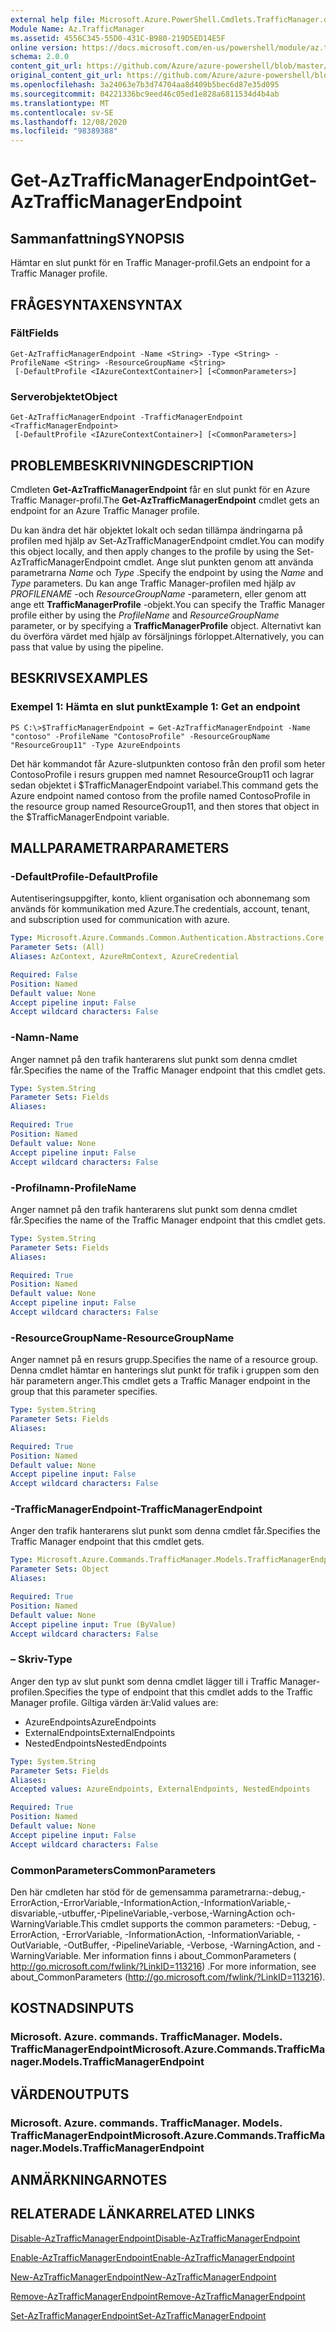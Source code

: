 ```yaml
---
external help file: Microsoft.Azure.PowerShell.Cmdlets.TrafficManager.dll-Help.xml
Module Name: Az.TrafficManager
ms.assetid: 4556C345-55D0-431C-B980-219D5ED14E5F
online version: https://docs.microsoft.com/en-us/powershell/module/az.trafficmanager/get-aztrafficmanagerendpoint
schema: 2.0.0
content_git_url: https://github.com/Azure/azure-powershell/blob/master/src/TrafficManager/TrafficManager/help/Get-AzTrafficManagerEndpoint.md
original_content_git_url: https://github.com/Azure/azure-powershell/blob/master/src/TrafficManager/TrafficManager/help/Get-AzTrafficManagerEndpoint.md
ms.openlocfilehash: 3a24063e7b3d74704aa8d409b5bec6d87e35d095
ms.sourcegitcommit: 04221336bc9eed46c05ed1e828a6811534d4b4ab
ms.translationtype: MT
ms.contentlocale: sv-SE
ms.lasthandoff: 12/08/2020
ms.locfileid: "98389388"
---
```

# <span data-ttu-id="62140-101">Get-AzTrafficManagerEndpoint</span><span class="sxs-lookup"><span data-stu-id="62140-101">Get-AzTrafficManagerEndpoint</span></span>

## <span data-ttu-id="62140-102">Sammanfattning</span><span class="sxs-lookup"><span data-stu-id="62140-102">SYNOPSIS</span></span>
<span data-ttu-id="62140-103">Hämtar en slut punkt för en Traffic Manager-profil.</span><span class="sxs-lookup"><span data-stu-id="62140-103">Gets an endpoint for a Traffic Manager profile.</span></span>

## <span data-ttu-id="62140-104">FRÅGESYNTAXEN</span><span class="sxs-lookup"><span data-stu-id="62140-104">SYNTAX</span></span>

### <span data-ttu-id="62140-105">Fält</span><span class="sxs-lookup"><span data-stu-id="62140-105">Fields</span></span>
```
Get-AzTrafficManagerEndpoint -Name <String> -Type <String> -ProfileName <String> -ResourceGroupName <String>
 [-DefaultProfile <IAzureContextContainer>] [<CommonParameters>]
```

### <span data-ttu-id="62140-106">Serverobjektet</span><span class="sxs-lookup"><span data-stu-id="62140-106">Object</span></span>
```
Get-AzTrafficManagerEndpoint -TrafficManagerEndpoint <TrafficManagerEndpoint>
 [-DefaultProfile <IAzureContextContainer>] [<CommonParameters>]
```

## <span data-ttu-id="62140-107">PROBLEMBESKRIVNING</span><span class="sxs-lookup"><span data-stu-id="62140-107">DESCRIPTION</span></span>
<span data-ttu-id="62140-108">Cmdleten **Get-AzTrafficManagerEndpoint** får en slut punkt för en Azure Traffic Manager-profil.</span><span class="sxs-lookup"><span data-stu-id="62140-108">The **Get-AzTrafficManagerEndpoint** cmdlet gets an endpoint for an Azure Traffic Manager profile.</span></span>

<span data-ttu-id="62140-109">Du kan ändra det här objektet lokalt och sedan tillämpa ändringarna på profilen med hjälp av Set-AzTrafficManagerEndpoint cmdlet.</span><span class="sxs-lookup"><span data-stu-id="62140-109">You can modify this object locally, and then apply changes to the profile by using the Set-AzTrafficManagerEndpoint cmdlet.</span></span>
<span data-ttu-id="62140-110">Ange slut punkten genom att använda parametrarna *Name* och *Type* .</span><span class="sxs-lookup"><span data-stu-id="62140-110">Specify the endpoint by using the *Name* and *Type* parameters.</span></span>
<span data-ttu-id="62140-111">Du kan ange Traffic Manager-profilen med hjälp av *PROFILENAME* -och *ResourceGroupName* -parametern, eller genom att ange ett **TrafficManagerProfile** -objekt.</span><span class="sxs-lookup"><span data-stu-id="62140-111">You can specify the Traffic Manager profile either by using the *ProfileName* and *ResourceGroupName* parameter, or by specifying a **TrafficManagerProfile** object.</span></span>
<span data-ttu-id="62140-112">Alternativt kan du överföra värdet med hjälp av försäljnings förloppet.</span><span class="sxs-lookup"><span data-stu-id="62140-112">Alternatively, you can pass that value by using the pipeline.</span></span>

## <span data-ttu-id="62140-113">BESKRIVS</span><span class="sxs-lookup"><span data-stu-id="62140-113">EXAMPLES</span></span>

### <span data-ttu-id="62140-114">Exempel 1: Hämta en slut punkt</span><span class="sxs-lookup"><span data-stu-id="62140-114">Example 1: Get an endpoint</span></span>
```
PS C:\>$TrafficManagerEndpoint = Get-AzTrafficManagerEndpoint -Name "contoso" -ProfileName "ContosoProfile" -ResourceGroupName "ResourceGroup11" -Type AzureEndpoints
```

<span data-ttu-id="62140-115">Det här kommandot får Azure-slutpunkten contoso från den profil som heter ContosoProfile i resurs gruppen med namnet ResourceGroup11 och lagrar sedan objektet i $TrafficManagerEndpoint variabel.</span><span class="sxs-lookup"><span data-stu-id="62140-115">This command gets the Azure endpoint named contoso from the profile named ContosoProfile in the resource group named ResourceGroup11, and then stores that object in the $TrafficManagerEndpoint variable.</span></span>

## <span data-ttu-id="62140-116">MALLPARAMETRAR</span><span class="sxs-lookup"><span data-stu-id="62140-116">PARAMETERS</span></span>

### <span data-ttu-id="62140-117">-DefaultProfile</span><span class="sxs-lookup"><span data-stu-id="62140-117">-DefaultProfile</span></span>
<span data-ttu-id="62140-118">Autentiseringsuppgifter, konto, klient organisation och abonnemang som används för kommunikation med Azure.</span><span class="sxs-lookup"><span data-stu-id="62140-118">The credentials, account, tenant, and subscription used for communication with azure.</span></span>

```yaml
Type: Microsoft.Azure.Commands.Common.Authentication.Abstractions.Core.IAzureContextContainer
Parameter Sets: (All)
Aliases: AzContext, AzureRmContext, AzureCredential

Required: False
Position: Named
Default value: None
Accept pipeline input: False
Accept wildcard characters: False
```

### <span data-ttu-id="62140-119">-Namn</span><span class="sxs-lookup"><span data-stu-id="62140-119">-Name</span></span>
<span data-ttu-id="62140-120">Anger namnet på den trafik hanterarens slut punkt som denna cmdlet får.</span><span class="sxs-lookup"><span data-stu-id="62140-120">Specifies the name of the Traffic Manager endpoint that this cmdlet gets.</span></span>

```yaml
Type: System.String
Parameter Sets: Fields
Aliases:

Required: True
Position: Named
Default value: None
Accept pipeline input: False
Accept wildcard characters: False
```

### <span data-ttu-id="62140-121">-Profilnamn</span><span class="sxs-lookup"><span data-stu-id="62140-121">-ProfileName</span></span>
<span data-ttu-id="62140-122">Anger namnet på den trafik hanterarens slut punkt som denna cmdlet får.</span><span class="sxs-lookup"><span data-stu-id="62140-122">Specifies the name of the Traffic Manager endpoint that this cmdlet gets.</span></span>

```yaml
Type: System.String
Parameter Sets: Fields
Aliases:

Required: True
Position: Named
Default value: None
Accept pipeline input: False
Accept wildcard characters: False
```

### <span data-ttu-id="62140-123">-ResourceGroupName</span><span class="sxs-lookup"><span data-stu-id="62140-123">-ResourceGroupName</span></span>
<span data-ttu-id="62140-124">Anger namnet på en resurs grupp.</span><span class="sxs-lookup"><span data-stu-id="62140-124">Specifies the name of a resource group.</span></span>
<span data-ttu-id="62140-125">Denna cmdlet hämtar en hanterings slut punkt för trafik i gruppen som den här parametern anger.</span><span class="sxs-lookup"><span data-stu-id="62140-125">This cmdlet gets a Traffic Manager endpoint in the group that this parameter specifies.</span></span>

```yaml
Type: System.String
Parameter Sets: Fields
Aliases:

Required: True
Position: Named
Default value: None
Accept pipeline input: False
Accept wildcard characters: False
```

### <span data-ttu-id="62140-126">-TrafficManagerEndpoint</span><span class="sxs-lookup"><span data-stu-id="62140-126">-TrafficManagerEndpoint</span></span>
<span data-ttu-id="62140-127">Anger den trafik hanterarens slut punkt som denna cmdlet får.</span><span class="sxs-lookup"><span data-stu-id="62140-127">Specifies the Traffic Manager endpoint that this cmdlet gets.</span></span>

```yaml
Type: Microsoft.Azure.Commands.TrafficManager.Models.TrafficManagerEndpoint
Parameter Sets: Object
Aliases:

Required: True
Position: Named
Default value: None
Accept pipeline input: True (ByValue)
Accept wildcard characters: False
```

### <span data-ttu-id="62140-128">– Skriv</span><span class="sxs-lookup"><span data-stu-id="62140-128">-Type</span></span>
<span data-ttu-id="62140-129">Anger den typ av slut punkt som denna cmdlet lägger till i Traffic Manager-profilen.</span><span class="sxs-lookup"><span data-stu-id="62140-129">Specifies the type of endpoint that this cmdlet adds to the Traffic Manager profile.</span></span>
<span data-ttu-id="62140-130">Giltiga värden är:</span><span class="sxs-lookup"><span data-stu-id="62140-130">Valid values are:</span></span> 

- <span data-ttu-id="62140-131">AzureEndpoints</span><span class="sxs-lookup"><span data-stu-id="62140-131">AzureEndpoints</span></span>
- <span data-ttu-id="62140-132">ExternalEndpoints</span><span class="sxs-lookup"><span data-stu-id="62140-132">ExternalEndpoints</span></span>
- <span data-ttu-id="62140-133">NestedEndpoints</span><span class="sxs-lookup"><span data-stu-id="62140-133">NestedEndpoints</span></span>

```yaml
Type: System.String
Parameter Sets: Fields
Aliases:
Accepted values: AzureEndpoints, ExternalEndpoints, NestedEndpoints

Required: True
Position: Named
Default value: None
Accept pipeline input: False
Accept wildcard characters: False
```

### <span data-ttu-id="62140-134">CommonParameters</span><span class="sxs-lookup"><span data-stu-id="62140-134">CommonParameters</span></span>
<span data-ttu-id="62140-135">Den här cmdleten har stöd för de gemensamma parametrarna:-debug,-ErrorAction,-ErrorVariable,-InformationAction,-InformationVariable,-disvariable,-utbuffer,-PipelineVariable,-verbose,-WarningAction och-WarningVariable.</span><span class="sxs-lookup"><span data-stu-id="62140-135">This cmdlet supports the common parameters: -Debug, -ErrorAction, -ErrorVariable, -InformationAction, -InformationVariable, -OutVariable, -OutBuffer, -PipelineVariable, -Verbose, -WarningAction, and -WarningVariable.</span></span> <span data-ttu-id="62140-136">Mer information finns i about_CommonParameters ( http://go.microsoft.com/fwlink/?LinkID=113216) .</span><span class="sxs-lookup"><span data-stu-id="62140-136">For more information, see about_CommonParameters (http://go.microsoft.com/fwlink/?LinkID=113216).</span></span>

## <span data-ttu-id="62140-137">KOSTNADS</span><span class="sxs-lookup"><span data-stu-id="62140-137">INPUTS</span></span>

### <span data-ttu-id="62140-138">Microsoft. Azure. commands. TrafficManager. Models. TrafficManagerEndpoint</span><span class="sxs-lookup"><span data-stu-id="62140-138">Microsoft.Azure.Commands.TrafficManager.Models.TrafficManagerEndpoint</span></span>

## <span data-ttu-id="62140-139">VÄRDEN</span><span class="sxs-lookup"><span data-stu-id="62140-139">OUTPUTS</span></span>

### <span data-ttu-id="62140-140">Microsoft. Azure. commands. TrafficManager. Models. TrafficManagerEndpoint</span><span class="sxs-lookup"><span data-stu-id="62140-140">Microsoft.Azure.Commands.TrafficManager.Models.TrafficManagerEndpoint</span></span>

## <span data-ttu-id="62140-141">ANMÄRKNINGAR</span><span class="sxs-lookup"><span data-stu-id="62140-141">NOTES</span></span>

## <span data-ttu-id="62140-142">RELATERADE LÄNKAR</span><span class="sxs-lookup"><span data-stu-id="62140-142">RELATED LINKS</span></span>

[<span data-ttu-id="62140-143">Disable-AzTrafficManagerEndpoint</span><span class="sxs-lookup"><span data-stu-id="62140-143">Disable-AzTrafficManagerEndpoint</span></span>](./Disable-AzTrafficManagerEndpoint.md)

[<span data-ttu-id="62140-144">Enable-AzTrafficManagerEndpoint</span><span class="sxs-lookup"><span data-stu-id="62140-144">Enable-AzTrafficManagerEndpoint</span></span>](./Enable-AzTrafficManagerEndpoint.md)

[<span data-ttu-id="62140-145">New-AzTrafficManagerEndpoint</span><span class="sxs-lookup"><span data-stu-id="62140-145">New-AzTrafficManagerEndpoint</span></span>](./New-AzTrafficManagerEndpoint.md)

[<span data-ttu-id="62140-146">Remove-AzTrafficManagerEndpoint</span><span class="sxs-lookup"><span data-stu-id="62140-146">Remove-AzTrafficManagerEndpoint</span></span>](./Remove-AzTrafficManagerEndpoint.md)

[<span data-ttu-id="62140-147">Set-AzTrafficManagerEndpoint</span><span class="sxs-lookup"><span data-stu-id="62140-147">Set-AzTrafficManagerEndpoint</span></span>](./Set-AzTrafficManagerEndpoint.md)



